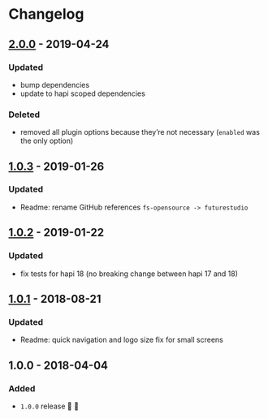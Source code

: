 # Changelog


## [2.0.0](https://github.com/futurestudio/hapi-request-user/compare/v1.0.3...v2.0.0) - 2019-04-24

### Updated
- bump dependencies
- update to hapi scoped dependencies

### Deleted
- removed all plugin options because they’re not necessary (`enabled` was the only option)


## [1.0.3](https://github.com/futurestudio/hapi-request-user/compare/v1.0.2...v1.0.3) - 2019-01-26

### Updated
- Readme: rename GitHub references `fs-opensource -> futurestudio`


## [1.0.2](https://github.com/futurestudio/hapi-request-user/compare/v1.0.1...v1.0.2) - 2019-01-22

### Updated
- fix tests for hapi 18 (no breaking change between hapi 17 and 18)


## [1.0.1](https://github.com/futurestudio/hapi-request-user/compare/v1.0.0...v1.0.1) - 2018-08-21

### Updated
- Readme: quick navigation and logo size fix for small screens


## 1.0.0 - 2018-04-04

### Added
- `1.0.0` release 🚀 🎉
